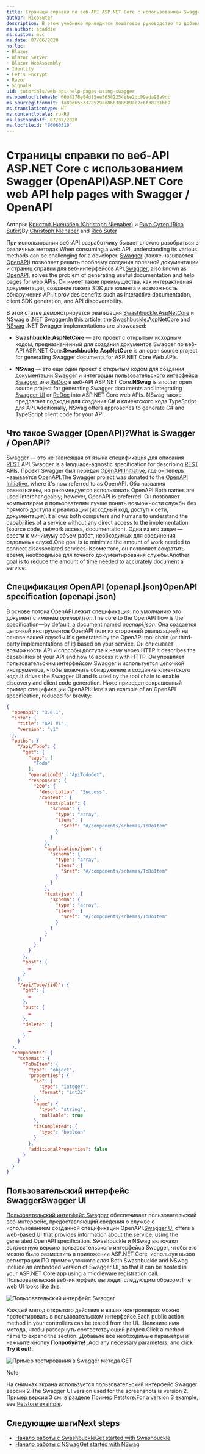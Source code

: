 ```yaml
---
title: Страницы справки по веб-API ASP.NET Core с использованием Swagger (OpenAPI)
author: RicoSuter
description: В этом учебнике приводится пошаговое руководство по добавлению Swagger для составления документации и страниц справки к приложению веб-API.
ms.author: scaddie
ms.custom: mvc
ms.date: 07/06/2020
no-loc:
- Blazor
- Blazor Server
- Blazor WebAssembly
- Identity
- Let's Encrypt
- Razor
- SignalR
uid: tutorials/web-api-help-pages-using-swagger
ms.openlocfilehash: 66b8278e84df5ee56582254ebe2dc99ada98a9dc
ms.sourcegitcommit: fa89d6553378529ae86b388689ac2c6f38281bb9
ms.translationtype: HT
ms.contentlocale: ru-RU
ms.lasthandoff: 07/07/2020
ms.locfileid: "86060310"
---
```

# <a name="aspnet-core-web-api-help-pages-with-swagger--openapi"></a><span data-ttu-id="ee2cf-103">Страницы справки по веб-API ASP.NET Core с использованием Swagger (OpenAPI)</span><span class="sxs-lookup"><span data-stu-id="ee2cf-103">ASP.NET Core web API help pages with Swagger / OpenAPI</span></span>

<span data-ttu-id="ee2cf-104">Авторы: [Кристоф Ниенабер (Christoph Nienaber)](https://twitter.com/zuckerthoben) и [Рико Сутер (Rico Suter)](https://blog.rsuter.com/)</span><span class="sxs-lookup"><span data-stu-id="ee2cf-104">By [Christoph Nienaber](https://twitter.com/zuckerthoben) and [Rico Suter](https://blog.rsuter.com/)</span></span>

<span data-ttu-id="ee2cf-105">При использовании веб-API разработчику бывает сложно разобраться в различных методах.</span><span class="sxs-lookup"><span data-stu-id="ee2cf-105">When consuming a web API, understanding its various methods can be challenging for a developer.</span></span> <span data-ttu-id="ee2cf-106">[Swagger](https://swagger.io/) (также называется [OpenAPI](https://www.openapis.org/)) позволяет решить проблему создания полезной документации и страниц справки для веб-интерфейсов API.</span><span class="sxs-lookup"><span data-stu-id="ee2cf-106">[Swagger](https://swagger.io/), also known as [OpenAPI](https://www.openapis.org/), solves the problem of generating useful documentation and help pages for web APIs.</span></span> <span data-ttu-id="ee2cf-107">Он имеет такие преимущества, как интерактивная документация, создание пакета SDK для клиента и возможность обнаружения API.</span><span class="sxs-lookup"><span data-stu-id="ee2cf-107">It provides benefits such as interactive documentation, client SDK generation, and API discoverability.</span></span>

<span data-ttu-id="ee2cf-108">В этой статье демонстрируется реализация [Swashbuckle.AspNetCore](https://github.com/domaindrivendev/Swashbuckle.AspNetCore) и [NSwag](https://github.com/RicoSuter/NSwag) в .NET Swagger:</span><span class="sxs-lookup"><span data-stu-id="ee2cf-108">In this article, the [Swashbuckle.AspNetCore](https://github.com/domaindrivendev/Swashbuckle.AspNetCore) and [NSwag](https://github.com/RicoSuter/NSwag) .NET Swagger implementations are showcased:</span></span>

* <span data-ttu-id="ee2cf-109">**Swashbuckle.AspNetCore** — это проект с открытым исходным кодом, предназначенный для создания документов Swagger по веб-API ASP.NET Core.</span><span class="sxs-lookup"><span data-stu-id="ee2cf-109">**Swashbuckle.AspNetCore** is an open source project for generating Swagger documents for ASP.NET Core Web APIs.</span></span>

* <span data-ttu-id="ee2cf-110">**NSwag** — это еще один проект с открытым кодом для создания документации Swagger и интеграции [пользовательского интерфейса Swagger](https://swagger.io/swagger-ui/) или [ReDoc](https://github.com/Rebilly/ReDoc) в веб-API ASP.NET Core.</span><span class="sxs-lookup"><span data-stu-id="ee2cf-110">**NSwag** is another open source project for generating Swagger documents and integrating [Swagger UI](https://swagger.io/swagger-ui/) or [ReDoc](https://github.com/Rebilly/ReDoc) into ASP.NET Core web APIs.</span></span> <span data-ttu-id="ee2cf-111">NSwag также предлагает подходы для создания C# и клиентского кода TypeScript для API.</span><span class="sxs-lookup"><span data-stu-id="ee2cf-111">Additionally, NSwag offers approaches to generate C# and TypeScript client code for your API.</span></span>

## <a name="what-is-swagger--openapi"></a><span data-ttu-id="ee2cf-112">Что такое Swagger (OpenAPI)?</span><span class="sxs-lookup"><span data-stu-id="ee2cf-112">What is Swagger / OpenAPI?</span></span>

<span data-ttu-id="ee2cf-113">Swagger — это не зависящая от языка спецификация для описания [REST](https://en.wikipedia.org/wiki/Representational_state_transfer) API.</span><span class="sxs-lookup"><span data-stu-id="ee2cf-113">Swagger is a language-agnostic specification for describing [REST](https://en.wikipedia.org/wiki/Representational_state_transfer) APIs.</span></span> <span data-ttu-id="ee2cf-114">Проект Swagger был передан [OpenAPI Initiative](https://www.openapis.org/), где он теперь называется OpenAPI.</span><span class="sxs-lookup"><span data-stu-id="ee2cf-114">The Swagger project was donated to the [OpenAPI Initiative](https://www.openapis.org/), where it's now referred to as OpenAPI.</span></span> <span data-ttu-id="ee2cf-115">Оба названия равнозначны, но рекомендуется использовать OpenAPI.</span><span class="sxs-lookup"><span data-stu-id="ee2cf-115">Both names are used interchangeably; however, OpenAPI is preferred.</span></span> <span data-ttu-id="ee2cf-116">Он позволяет компьютерам и пользователям лучше понять возможности службы без прямого доступа к реализации (исходный код, доступ к сети, документация).</span><span class="sxs-lookup"><span data-stu-id="ee2cf-116">It allows both computers and humans to understand the capabilities of a service without any direct access to the implementation (source code, network access, documentation).</span></span> <span data-ttu-id="ee2cf-117">Одна из его задач — свести к минимуму объем работ, необходимых для соединения отдельных служб.</span><span class="sxs-lookup"><span data-stu-id="ee2cf-117">One goal is to minimize the amount of work needed to connect disassociated services.</span></span> <span data-ttu-id="ee2cf-118">Кроме того, он позволяет сократить время, необходимое для точного документирования службы.</span><span class="sxs-lookup"><span data-stu-id="ee2cf-118">Another goal is to reduce the amount of time needed to accurately document a service.</span></span>

## <a name="openapi-specification-openapijson"></a><span data-ttu-id="ee2cf-119">Спецификация OpenAPI (openapi.json)</span><span class="sxs-lookup"><span data-stu-id="ee2cf-119">OpenAPI specification (openapi.json)</span></span>

<span data-ttu-id="ee2cf-120">В основе потока OpenAPI лежит спецификация: по умолчанию это документ с именем *openapi.json*.</span><span class="sxs-lookup"><span data-stu-id="ee2cf-120">The core to the OpenAPI flow is the specification&mdash;by default, a document named *openapi.json*.</span></span> <span data-ttu-id="ee2cf-121">Она создается цепочкой инструментов OpenAPI (или их сторонней реализацией) на основе вашей службы.</span><span class="sxs-lookup"><span data-stu-id="ee2cf-121">It's generated by the OpenAPI tool chain (or third-party implementations of it) based on your service.</span></span> <span data-ttu-id="ee2cf-122">Он описывает возможности API и способы доступа к нему через HTTP.</span><span class="sxs-lookup"><span data-stu-id="ee2cf-122">It describes the capabilities of your API and how to access it with HTTP.</span></span> <span data-ttu-id="ee2cf-123">Он управляет пользовательским интерфейсом Swagger и используется цепочкой инструментов, чтобы включить обнаружение и создание клиентского кода.</span><span class="sxs-lookup"><span data-stu-id="ee2cf-123">It drives the Swagger UI and is used by the tool chain to enable discovery and client code generation.</span></span> <span data-ttu-id="ee2cf-124">Ниже приведен сокращенный пример спецификации OpenAPI:</span><span class="sxs-lookup"><span data-stu-id="ee2cf-124">Here's an example of an OpenAPI specification, reduced for brevity:</span></span>

```json
{
  "openapi": "3.0.1",
  "info": {
    "title": "API V1",
    "version": "v1"
  },
  "paths": {
    "/api/Todo": {
      "get": {
        "tags": [
          "Todo"
        ],
        "operationId": "ApiTodoGet",
        "responses": {
          "200": {
            "description": "Success",
            "content": {
              "text/plain": {
                "schema": {
                  "type": "array",
                  "items": {
                    "$ref": "#/components/schemas/ToDoItem"
                  }
                }
              },
              "application/json": {
                "schema": {
                  "type": "array",
                  "items": {
                    "$ref": "#/components/schemas/ToDoItem"
                  }
                }
              },
              "text/json": {
                "schema": {
                  "type": "array",
                  "items": {
                    "$ref": "#/components/schemas/ToDoItem"
                  }
                }
              }
            }
          }
        }
      },
      "post": {
        …
      }
    },
    "/api/Todo/{id}": {
      "get": {
        …
      },
      "put": {
        …
      },
      "delete": {
        …
      }
    }
  },
  "components": {
    "schemas": {
      "ToDoItem": {
        "type": "object",
        "properties": {
          "id": {
            "type": "integer",
            "format": "int32"
          },
          "name": {
            "type": "string",
            "nullable": true
          },
          "isCompleted": {
            "type": "boolean"
          }
        },
        "additionalProperties": false
      }
    }
  }
}
```

## <a name="swagger-ui"></a><span data-ttu-id="ee2cf-125">Пользовательский интерфейс Swagger</span><span class="sxs-lookup"><span data-stu-id="ee2cf-125">Swagger UI</span></span>

<span data-ttu-id="ee2cf-126">[Пользовательский интерфейс Swagger](https://swagger.io/swagger-ui/) обеспечивает пользовательский веб-интерфейс, предоставляющий сведения о службе с использованием созданной спецификации OpenAPI.</span><span class="sxs-lookup"><span data-stu-id="ee2cf-126">[Swagger UI](https://swagger.io/swagger-ui/) offers a web-based UI that provides information about the service, using the generated OpenAPI specification.</span></span> <span data-ttu-id="ee2cf-127">Swashbuckle и NSwag включают встроенную версию пользовательского интерфейса Swagger, чтобы его можно было разместить в приложении ASP.NET Core, используя вызов регистрации ПО промежуточного слоя.</span><span class="sxs-lookup"><span data-stu-id="ee2cf-127">Both Swashbuckle and NSwag include an embedded version of Swagger UI, so that it can be hosted in your ASP.NET Core app using a middleware registration call.</span></span> <span data-ttu-id="ee2cf-128">Пользовательский веб-интерфейс выглядит следующим образом:</span><span class="sxs-lookup"><span data-stu-id="ee2cf-128">The web UI looks like this:</span></span>

![Пользовательский интерфейс Swagger](web-api-help-pages-using-swagger/_static/swagger-ui.png)

<span data-ttu-id="ee2cf-130">Каждый метод открытого действия в ваших контроллерах можно протестировать в пользовательском интерфейсе.</span><span class="sxs-lookup"><span data-stu-id="ee2cf-130">Each public action method in your controllers can be tested from the UI.</span></span> <span data-ttu-id="ee2cf-131">Щелкните имя метода, чтобы развернуть соответствующий раздел.</span><span class="sxs-lookup"><span data-stu-id="ee2cf-131">Click a method name to expand the section.</span></span> <span data-ttu-id="ee2cf-132">Добавьте все необходимые параметры и нажмите кнопку **Попробуйте!** .</span><span class="sxs-lookup"><span data-stu-id="ee2cf-132">Add any necessary parameters, and click **Try it out!**.</span></span>

![Пример тестирования в Swagger метода GET](web-api-help-pages-using-swagger/_static/get-try-it-out.png)

> [!NOTE]
> <span data-ttu-id="ee2cf-134">На снимках экрана используется пользовательский интерфейс Swagger версии 2.</span><span class="sxs-lookup"><span data-stu-id="ee2cf-134">The Swagger UI version used for the screenshots is version 2.</span></span> <span data-ttu-id="ee2cf-135">Пример версии 3 см. в разделе [Пример Petstore](https://petstore.swagger.io/).</span><span class="sxs-lookup"><span data-stu-id="ee2cf-135">For a version 3 example, see [Petstore example](https://petstore.swagger.io/).</span></span>

## <a name="next-steps"></a><span data-ttu-id="ee2cf-136">Следующие шаги</span><span class="sxs-lookup"><span data-stu-id="ee2cf-136">Next steps</span></span>

* [<span data-ttu-id="ee2cf-137">Начало работы с Swashbuckle</span><span class="sxs-lookup"><span data-stu-id="ee2cf-137">Get started with Swashbuckle</span></span>](xref:tutorials/get-started-with-swashbuckle)
* [<span data-ttu-id="ee2cf-138">Начало работы с NSwag</span><span class="sxs-lookup"><span data-stu-id="ee2cf-138">Get started with NSwag</span></span>](xref:tutorials/get-started-with-nswag)
